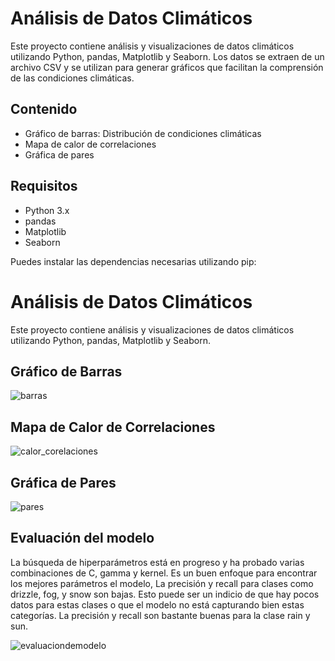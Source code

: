 # Análisis de Datos Climáticos

Este proyecto contiene análisis y visualizaciones de datos climáticos utilizando Python, pandas, Matplotlib y Seaborn. Los datos se extraen de un archivo CSV y se utilizan para generar gráficos que facilitan la comprensión de las condiciones climáticas.

## Contenido

- Gráfico de barras: Distribución de condiciones climáticas
- Mapa de calor de correlaciones
- Gráfica de pares

## Requisitos

- Python 3.x
- pandas
- Matplotlib
- Seaborn

Puedes instalar las dependencias necesarias utilizando pip:

# Análisis de Datos Climáticos

Este proyecto contiene análisis y visualizaciones de datos climáticos utilizando Python, pandas, Matplotlib y Seaborn.

## Gráfico de Barras
 

![barras](https://github.com/user-attachments/assets/f8f1f1e2-3236-4b4f-9ae0-9763d93d78df)

## Mapa de Calor de Correlaciones
  

![calor_corelaciones](https://github.com/user-attachments/assets/dd44fa3d-3ca2-4f3a-8fa2-04b1d011609d)

## Gráfica de Pares


![pares](https://github.com/user-attachments/assets/c02486ed-5cda-40d6-b5ad-c5d5210866dd)

## Evaluación del modelo
La búsqueda de hiperparámetros está en progreso y ha probado varias combinaciones de C, gamma y kernel. Es un buen enfoque para encontrar los mejores parámetros el modelo, La precisión y recall para clases como drizzle, fog, y snow son bajas. Esto puede ser un indicio de que hay pocos datos para estas clases o que el modelo no está capturando bien estas categorías.
La precisión y recall son bastante buenas para la clase rain y sun.


![evaluaciondemodelo](https://github.com/user-attachments/assets/63582cfb-2ee9-45df-843b-e0c2c21baf99)
